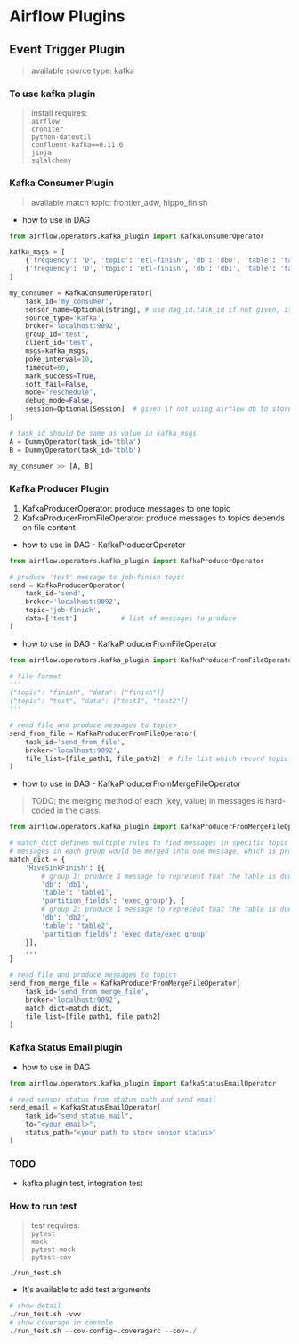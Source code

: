 # Airflow Plugins

## Event Trigger Plugin
> available source type: kafka

### To use kafka plugin
> install requires: <br/>
`airflow`<br/>
`croniter`<br/>
`python-dateutil`<br/>
`confluent-kafka==0.11.6`<br/>
`jinja`<br>
`sqlalchemy`<br>

### Kafka Consumer Plugin
> available match topic: frontier_adw, hippo_finish
* how to use in DAG
```python
from airflow.operators.kafka_plugin import KafkaConsumerOperator

kafka_msgs = [
    {'frequency': 'D', 'topic': 'etl-finish', 'db': 'db0', 'table': 'table0', 'partition_values': "", 'task_id': "tbla"},
    {'frequency': 'D', 'topic': 'etl-finish', 'db': 'db1', 'table': 'table1', 'partition_values': "{{yyyymm|dt.format(format='%Y%m')}}", 'task_id': "tblb"}
]

my_consumer = KafkaConsumerOperator(
    task_id='my_consumer',
    sensor_name=Optional[string], # use dag_id.task_id if not given, it's sensor identification in db.
    source_type='kafka',
    broker='localhost:9092',
    group_id='test',
    client_id='test',
    msgs=kafka_msgs,
    poke_interval=10,
    timeout=60,
    mark_success=True,
    soft_fail=False,
    mode='reschedule',
    debug_mode=False,
    session=Optional[Session]  # given if not using airflow db to store sensor status
)

# task_id should be same as value in kafka_msgs
A = DummyOperator(task_id='tbla')
B = DummyOperator(task_id='tblb')

my_consumer >> [A, B]
```

### Kafka Producer Plugin
1. KafkaProducerOperator: produce messages to one topic
2. KafkaProducerFromFileOperator: produce messages to topics depends on file content

* how to use in DAG - KafkaProducerOperator
```python
from airflow.operators.kafka_plugin import KafkaProducerOperator

# produce 'test' message to job-finish topic
send = KafkaProducerOperator(
    task_id='send',
    broker='localhost:9092',
    topic='job-finish',
    data=['test']           # list of messages to produce
)
```
* how to use in DAG - KafkaProducerFromFileOperator
```python
from airflow.operators.kafka_plugin import KafkaProducerFromFileOperator

# file format
'''
{"topic": "finish", "data": ["finish"]}
{"topic": "test", "data": ["test1", "test2"]}
'''

# read file and produce messages to topics
send_from_file = KafkaProducerFromFileOperator(
    task_id='send_from_file',
    broker='localhost:9092',
    file_list=[file_path1, file_path2]  # file list which record topic and messages to produce
)
```

* how to use in DAG - KafkaProducerFromMergeFileOperator
> TODO: the merging method of each (key, value) in messages is hard-coded in the class.
```python
from airflow.operators.kafka_plugin import KafkaProducerFromMergeFileOperator

# match_dict defines multiple rules to find messages in specific topic that match
# messages in each group would be merged into one message, which is produced to kafka later
match_dict = {
    'HiveSinkFinish': [{
        # group 1: produce 1 message to represent that the table is done
        'db': 'db1',
        'table': 'table1',
        'partition_fields': 'exec_group'}, {
        # group 2: produce 1 message to represent that the table is done
        'db': 'db2',
        'table': 'table2',
        'partition_fields': 'exec_date/exec_group'
    }],
    ...
}

# read file and produce messages to topics
send_from_merge_file = KafkaProducerFromMergeFileOperator(
    task_id='send_from_merge_file',
    broker='localhost:9092',
    match_dict=match_dict,
    file_list=[file_path1, file_path2]
)
```

### Kafka Status Email plugin
* how to use in DAG
```python
from airflow.operators.kafka_plugin import KafkaStatusEmailOperator

# read sensor status from status path and send email
send_email = KafkaStatusEmailOperator(
    task_id="send_status_mail",
    to="<your email>",
    status_path="<your path to store sensor status>"
)
```

### TODO
* kafka plugin test, integration test

### How to run test
> test requires: <br/>
`pytest`<br/>
`mock`<br/>
`pytest-mock`<br/>
`pytest-cov`<br/>
```
./run_test.sh
```
* It's available to add test arguments
```python
# show detail
./run_test.sh -vvv
# show coverage in console
./run_test.sh --cov-config=.coveragerc --cov=./
```
